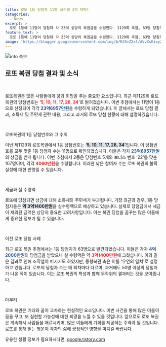 ```yaml
---
title: 로또 1등 당첨자 11명 실수령 3억 대박!
categories:
  - News
excerpt: >
  로또 1등에 11명이 당첨돼 각 23억 상당의 복권금을 수령한다. 1129회 추첨, 63명 당첨의 논란 속 동행복권은 우연의 일치라며 조작설을 부인했다. 놀라운 당첨 결과와 함께 과거 사례도 주목받고 있다!
feature_text: >
  로또 1등에 11명이 당첨돼 각 23억 상당의 복권금을 수령한다. 1129회 추첨, 63명 당첨의 논란 속 동행복권은 우연의 일치라며 조작설을 부인했다. 놀라운 당첨 결과와 함께 과거 사례도 주목받고 있다!
image: 'https://blogger.googleusercontent.com/img/b/R29vZ2xl/AVvXsEixyZcFfHzMRdzZMjFBmAUKJYCLCGyLL1o632UiGVXcaFdKo_bkvkuCioo0uUKlGfBVcT3P84aROyZIXSBEx3Aw5nCQ3pTgDom1WDC4m8eifvWiAmWEEVb4x6G_l8C0QH225ldMjyaFvpxGEBGNO37VmDTDMHGhJPq73UglMfDca1-0aw/s1600/blogspot.png'
---
```


<p><img src="https://blogger.googleusercontent.com/img/b/R29vZ2xl/AVvXsEixyZcFfHzMRdzZMjFBmAUKJYCLCGyLL1o632UiGVXcaFdKo_bkvkuCioo0uUKlGfBVcT3P84aROyZIXSBEx3Aw5nCQ3pTgDom1WDC4m8eifvWiAmWEEVb4x6G_l8C0QH225ldMjyaFvpxGEBGNO37VmDTDMHGhJPq73UglMfDca1-0aw/s1600/blogspot.png" alt="info 속보" /></p>

<h2 data-ke-size="size26">로또 복권 당첨 결과 및 소식</h2>

<p data-ke-size="size16">&nbsp;</p>

<p>로또복권은 많은 사람들에게 꿈과 희망을 주는 중요한 요소입니다. 최근 제1129회 로또복권의 당첨번호는 <b><span style="color: #ee2323;">‘5, 10, 11, 17, 28, 34’</span></b>로 밝혀졌습니다. 이번 추첨에서는 11명이 1등으로 선정되어 각각 <b><span style="color: #1a5490;">23억6957만원</span></b>을 수령하게 되었습니다. 이 글에서는 로또 당첨 결과, 소득세 및 주민세 관련 내용, 그리고 과거의 로또 당첨 현황에 대해 설명하겠습니다.</p>

<p data-ke-size="size16">&nbsp;</p>

<p>로또복권의 1등 당첨번호와 그 수익</p>

<p>이번 제1129회 로또복권에서 1등 당첨번호는 <b><span style="background-color: #21538527;">‘5, 10, 11, 17, 28, 34’</span></b>입니다. 이 당첨번호를 모두 맞춘 1등 당첨자 수는 11명으로 확인되었습니다. 이들은 각자 <b><span style="color: #1a5490;">23억6957만원</span></b>의 상금을 받게 됩니다. 이번 추첨에서 2등은 당첨번호 5개와 보너스 번호 ‘22’를 맞춘 107명이며, 각각 <b><span style="color: #ee2323;">4060만원</span></b>을 수령합니다. 이러한 낮은 참여자 수는 로또 복권의 불확실성에 대한 반영일 수 있습니다. </p>

<p data-ke-size="size16">&nbsp;</p>

<p>세금과 실 수령액</p>

<p>로또에 당첨되면 상금에 대해 소득세와 주민세가 부과됩니다. 가장 최근의 경우, 1등 당첨자들은 <b><span style="background-color: #21538527;">약 3억1400만원</span></b>을 실수령액으로 예상하고 있습니다. 실제로 당첨금에서 세금이 제외된 금액은 상당히 중요한 고려사항입니다. 이는 복권 당첨을 꿈꾸는 많은 이들에게 중요한 정보가 될 수 있습니다.</p>

<p data-ke-size="size16">&nbsp;</p>

<p>이전 로또 당첨 사례</p>

<p>최근 로또 복권 추첨에서는 1등 당첨자가 63명으로 발견되었습니다. 이들은 각자 <b><span style="color: #1a5490;">4억2000만원</span></b>의 당첨금을 받았으나 실 수령액은 약 <b><span style="color: #ee2323;">3억1400만원</span></b>에 그쳤습니다. 이와 같은 결과로 인해 조작설이 퍼지기도 하였지만, 동행복권 측은 이를 '우연의 일치'로 설명하고 있습니다. 로또의 당첨자 수는 매 회차마다 다르며, 과거에도 50명 이상의 당첨자가 나온 적이 있습니다. 이는 로또 복권의 특성과 함께 무작위의 결과라는 것을 보여줍니다.</p>

<p data-ke-size="size16">&nbsp;</p>

<p>마무리</p>

<p>로또 복권은 기대와 꿈이 교차하는 현실적인 요소입니다. 이번 사건을 통해 많은 이들이 꿈을 꾸고, 또 실현할 가능성에 대한 희망을 느낄 수 있을 것입니다. 앞으로도 로또 복권은 계속해서 사람들을 매료시키며, 많은 이들에게 기회를 제공하는 주역이 될 것입니다. 로또를 통해 얻는 행운이 각자의 삶에 긍정적인 영향을 미치길 바랍니다.</p>
유용한 생활 정보가 필요하시다면, <a href="https://qoogle.tistory.com" rel="dofollow">qoogle.tistory.com</a>


